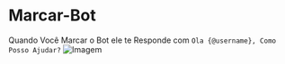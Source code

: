 # Marcar-Bot
Quando Você Marcar o Bot ele te Responde com
```Ola {@username}, Como Posso Ajudar?```
![Imagem](https://i.ibb.co/NgggrqZb/IMG-20250130-WA0037.jpg)
